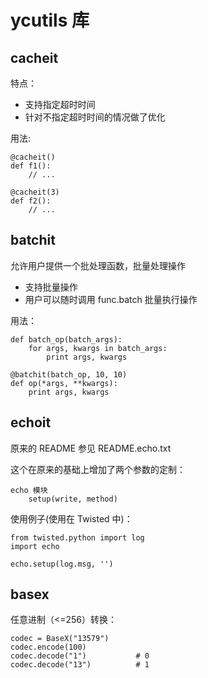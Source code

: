 # ycutils 库 #

## cacheit ##

特点：

 * 支持指定超时时间
 * 针对不指定超时时间的情况做了优化

用法:

    @cacheit()
    def f1():
        // ...

    @cacheit(3)
    def f2():
        // ...

## batchit ##

允许用户提供一个批处理函数，批量处理操作

* 支持批量操作
* 用户可以随时调用 func.batch 批量执行操作

用法：

    def batch_op(batch_args):
        for args, kwargs in batch_args:
            print args, kwargs

    @batchit(batch_op, 10, 10)
    def op(*args, **kwargs):
        print args, kwargs

## echoit ##

原来的 README 参见 README.echo.txt

这个在原来的基础上增加了两个参数的定制：

    echo 模块
        setup(write, method)

使用例子(使用在 Twisted 中)：

    from twisted.python import log
	import echo
	
	echo.setup(log.msg, '')

## basex ##

任意进制（<=256）转换：

    codec = BaseX("13579")
    codec.encode(100)
	codec.decode("1")			# 0
	codec.decode("13")			# 1
